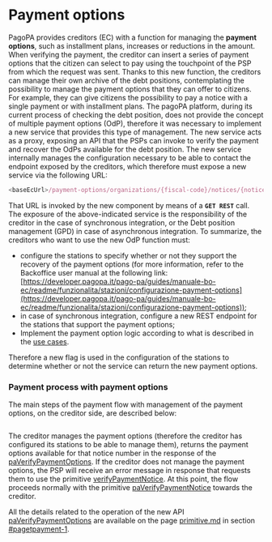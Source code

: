 # Payment options

PagoPA provides creditors (EC) with a function for managing the **payment options**, such as installment plans, increases or reductions in the amount. When verifying the payment, the creditor can insert a series of payment options that the citizen can select to pay using the touchpoint of the PSP from which the request was sent. Thanks to this new function, the creditors can manage their own archive of the debt positions, contemplating the possibility to manage the payment options that they can offer to citizens. For example, they can give citizens the possibility to pay a notice with a single payment or with installment plans. The pagoPA platform, during its current process of checking the debt position, does not provide the concept of multiple payment options (OdP), therefore it was necessary to implement a new service that provides this type of management. The new service acts as a proxy, exposing an API that the PSPs can invoke to verify the payment and recover the OdPs available for the debt position. The new service internally manages the configuration necessary to be able to contact the endpoint exposed by the creditors, which therefore must expose a new service via the following URL:

```javascript
<baseEcUrl>/payment-options/organizations/{fiscal-code}/notices/{notice-number}
```

That URL is invoked by the new component by means of a **`GET REST`** call. The exposure of the above-indicated service is the responsibility of the creditor in the case of synchronous integration, or the Debt position management (GPD) in case of asynchronous integration. To summarize, the creditors who want to use the new OdP function must:

* configure the stations to specify whether or not they support the recovery of the payment options (for more information, refer to the Backoffice user manual at the following link: [https://developer.pagopa.it/pago-pa/guides/manuale-bo-ec/readme/funzionalita/stazioni/configurazione-payment-options](https://developer.pagopa.it/pago-pa/guides/manuale-bo-ec/readme/funzionalita/stazioni/configurazione-payment-options));
* in case of synchronous integration, configure a new REST endpoint for the stations that support the payment options;
* Implement the payment option logic according to what is described in the [use cases](use-cases/).

Therefore a new flag is used in the configuration of the stations to determine whether or not the service can return the new payment options.

### Payment process with payment options

The main steps of the payment flow with management of the payment options, on the creditor side, are described below:

<figure><img src="../../.gitbook/assets/fLDDJyCm3BtdL_W8XvsuxO0sLHL2Q5ib15TajUuKaILLaXRjt-EcxKZK0KNqPBlFpyyVsJYFrhSd1RerdTcPYfGoTs_v_a6uTwd16aT2Y8PHifGDQWzvbhWD7asnJKB5So44yCS6hEv7o1ewih8-5tW-aVQ7nakZtSrjG6BfPOUU9heGKnuqVOnfK2iyWdJWRKlX_m2T5s0tL80AFGPaYiwpDNkltuj9176xKopFO1LLwxKr (1).png" alt=""><figcaption></figcaption></figure>

The creditor manages the payment options (therefore the creditor has configured its stations to be able to manage them), returns the payment options available for that notice number in the response of the [paVerifyPaymentOptions](../../appendices/primitive.md#pagetpayment-1). If the creditor does not manage the payment options, the PSP will receive an error message in response that requests them to use the primitive [verifyPaymentNotice](../../appendices/primitive.md#activatepaymentnotice). At this point, the flow proceeds normally with the primitive [ paVerifyPaymentNotice](../../appendices/primitive.md#paverifypaymentnotice) towards the creditor.

All the details related to the operation of the new API [paVerifyPaymentOptions](../../appendices/primitive.md#pagetpayment-1) are available on the page [primitive.md](../../appendices/primitive.md "mention") in section [#pagetpayment-1](../../appendices/primitive.md#pagetpayment-1 "mention").